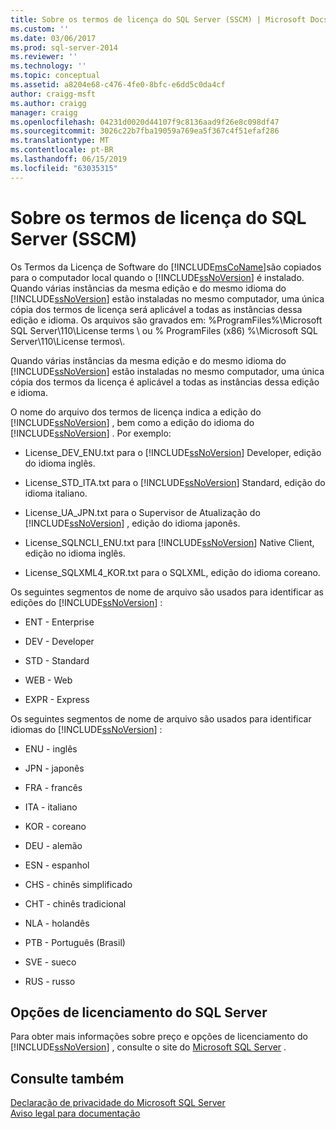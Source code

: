 ```yaml
---
title: Sobre os termos de licença do SQL Server (SSCM) | Microsoft Docs
ms.custom: ''
ms.date: 03/06/2017
ms.prod: sql-server-2014
ms.reviewer: ''
ms.technology: ''
ms.topic: conceptual
ms.assetid: a8204e68-c476-4fe0-8bfc-e6dd5c0da4cf
author: craigg-msft
ms.author: craigg
manager: craigg
ms.openlocfilehash: 04231d0020d44107f9c8136aad9f26e8c098df47
ms.sourcegitcommit: 3026c22b7fba19059a769ea5f367c4f51efaf286
ms.translationtype: MT
ms.contentlocale: pt-BR
ms.lasthandoff: 06/15/2019
ms.locfileid: "63035315"
---
```

# <a name="about-the-sql-server-license-terms-sscm"></a>Sobre os termos de licença do SQL Server (SSCM)
  Os Termos da Licença de Software do [!INCLUDE[msCoName](../../includes/msconame-md.md)]são copiados para o computador local quando o [!INCLUDE[ssNoVersion](../../includes/ssnoversion-md.md)] é instalado. Quando várias instâncias da mesma edição e do mesmo idioma do [!INCLUDE[ssNoVersion](../../includes/ssnoversion-md.md)] estão instaladas no mesmo computador, uma única cópia dos termos de licença será aplicável a todas as instâncias dessa edição e idioma. Os arquivos são gravados em: %ProgramFiles%\Microsoft SQL Server\110\License terms \ ou % ProgramFiles (x86) %\Microsoft SQL Server\110\License termos\\.  
  
 Quando várias instâncias da mesma edição e do mesmo idioma do [!INCLUDE[ssNoVersion](../../includes/ssnoversion-md.md)] estão instaladas no mesmo computador, uma única cópia dos termos da licença é aplicável a todas as instâncias dessa edição e idioma.  
  
 O nome do arquivo dos termos de licença indica a edição do [!INCLUDE[ssNoVersion](../../includes/ssnoversion-md.md)] , bem como a edição do idioma do [!INCLUDE[ssNoVersion](../../includes/ssnoversion-md.md)] . Por exemplo:  
  
-   License_DEV_ENU.txt para o [!INCLUDE[ssNoVersion](../../includes/ssnoversion-md.md)] Developer, edição do idioma inglês.  
  
-   License_STD_ITA.txt para o [!INCLUDE[ssNoVersion](../../includes/ssnoversion-md.md)] Standard, edição do idioma italiano.  
  
-   License_UA_JPN.txt para o Supervisor de Atualização do [!INCLUDE[ssNoVersion](../../includes/ssnoversion-md.md)] , edição do idioma japonês.  
  
-   License_SQLNCLI_ENU.txt para [!INCLUDE[ssNoVersion](../../includes/ssnoversion-md.md)] Native Client, edição no idioma inglês.  
  
-   License_SQLXML4_KOR.txt para o SQLXML, edição do idioma coreano.  
  
 Os seguintes segmentos de nome de arquivo são usados para identificar as edições do [!INCLUDE[ssNoVersion](../../includes/ssnoversion-md.md)] :  
  
-   ENT - Enterprise  
  
-   DEV - Developer  
  
-   STD - Standard  
  
-   WEB - Web  
  
-   EXPR - Express  
  
 Os seguintes segmentos de nome de arquivo são usados para identificar idiomas do [!INCLUDE[ssNoVersion](../../includes/ssnoversion-md.md)] :  
  
-   ENU - inglês  
  
-   JPN - japonês  
  
-   FRA - francês  
  
-   ITA - italiano  
  
-   KOR - coreano  
  
-   DEU - alemão  
  
-   ESN - espanhol  
  
-   CHS - chinês simplificado  
  
-   CHT - chinês tradicional  
  
-   NLA - holandês  
  
-   PTB - Português (Brasil)  
  
-   SVE - sueco  
  
-   RUS - russo  
  
## <a name="sql-server-licensing-options"></a>Opções de licenciamento do SQL Server  
 Para obter mais informações sobre preço e opções de licenciamento do [!INCLUDE[ssNoVersion](../../includes/ssnoversion-md.md)] , consulte o site do [Microsoft SQL Server](https://go.microsoft.com/fwlink/?LinkId=190955) .  
  
## <a name="see-also"></a>Consulte também  
 [Declaração de privacidade do Microsoft SQL Server](../../../2014/getting-started/microsoft-sql-server-privacy-statement.md)   
 [Aviso legal para documentação](../../../2014/getting-started/legal-notice-for-documentation.md)  
  
  
